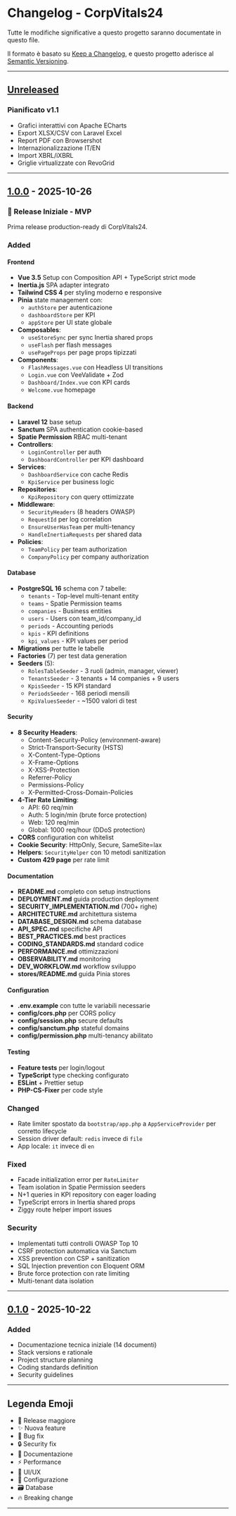 # Changelog - CorpVitals24

Tutte le modifiche significative a questo progetto saranno documentate in questo file.

Il formato è basato su [Keep a Changelog](https://keepachangelog.com/it/1.0.0/),
e questo progetto aderisce al [Semantic Versioning](https://semver.org/lang/it/).

---

## [Unreleased]

### Pianificato v1.1
- Grafici interattivi con Apache ECharts
- Export XLSX/CSV con Laravel Excel
- Report PDF con Browsershot
- Internazionalizzazione IT/EN
- Import XBRL/iXBRL
- Griglie virtualizzate con RevoGrid

---

## [1.0.0] - 2025-10-26

### 🎉 Release Iniziale - MVP

Prima release production-ready di CorpVitals24.

### Added

#### Frontend
- **Vue 3.5** Setup con Composition API + TypeScript strict mode
- **Inertia.js** SPA adapter integrato
- **Tailwind CSS 4** per styling moderno e responsive
- **Pinia** state management con:
  - `authStore` per autenticazione
  - `dashboardStore` per KPI
  - `appStore` per UI state globale
- **Composables**:
  - `useStoreSync` per sync Inertia shared props
  - `useFlash` per flash messages
  - `usePageProps` per page props tipizzati
- **Components**:
  - `FlashMessages.vue` con Headless UI transitions
  - `Login.vue` con VeeValidate + Zod
  - `Dashboard/Index.vue` con KPI cards
  - `Welcome.vue` homepage

#### Backend
- **Laravel 12** base setup
- **Sanctum** SPA authentication cookie-based
- **Spatie Permission** RBAC multi-tenant
- **Controllers**:
  - `LoginController` per auth
  - `DashboardController` per KPI dashboard
- **Services**:
  - `DashboardService` con cache Redis
  - `KpiService` per business logic
- **Repositories**:
  - `KpiRepository` con query ottimizzate
- **Middleware**:
  - `SecurityHeaders` (8 headers OWASP)
  - `RequestId` per log correlation
  - `EnsureUserHasTeam` per multi-tenancy
  - `HandleInertiaRequests` per shared data
- **Policies**:
  - `TeamPolicy` per team authorization
  - `CompanyPolicy` per company authorization

#### Database
- **PostgreSQL 16** schema con 7 tabelle:
  - `tenants` - Top-level multi-tenant entity
  - `teams` - Spatie Permission teams
  - `companies` - Business entities
  - `users` - Users con team_id/company_id
  - `periods` - Accounting periods
  - `kpis` - KPI definitions
  - `kpi_values` - KPI values per period
- **Migrations** per tutte le tabelle
- **Factories** (7) per test data generation
- **Seeders** (5):
  - `RolesTableSeeder` - 3 ruoli (admin, manager, viewer)
  - `TenantsSeeder` - 3 tenants + 14 companies + 9 users
  - `KpisSeeder` - 15 KPI standard
  - `PeriodsSeeder` - 168 periodi mensili
  - `KpiValuesSeeder` - ~1500 valori di test

#### Security
- **8 Security Headers**:
  - Content-Security-Policy (environment-aware)
  - Strict-Transport-Security (HSTS)
  - X-Content-Type-Options
  - X-Frame-Options
  - X-XSS-Protection
  - Referrer-Policy
  - Permissions-Policy
  - X-Permitted-Cross-Domain-Policies
- **4-Tier Rate Limiting**:
  - API: 60 req/min
  - Auth: 5 login/min (brute force protection)
  - Web: 120 req/min
  - Global: 1000 req/hour (DDoS protection)
- **CORS** configuration con whitelist
- **Cookie Security**: HttpOnly, Secure, SameSite=lax
- **Helpers**: `SecurityHelper` con 10 metodi sanitization
- **Custom 429 page** per rate limit

#### Documentation
- **README.md** completo con setup instructions
- **DEPLOYMENT.md** guida production deployment
- **SECURITY_IMPLEMENTATION.md** (700+ righe)
- **ARCHITECTURE.md** architettura sistema
- **DATABASE_DESIGN.md** schema database
- **API_SPEC.md** specifiche API
- **BEST_PRACTICES.md** best practices
- **CODING_STANDARDS.md** standard codice
- **PERFORMANCE.md** ottimizzazioni
- **OBSERVABILITY.md** monitoring
- **DEV_WORKFLOW.md** workflow sviluppo
- **stores/README.md** guida Pinia stores

#### Configuration
- **.env.example** con tutte le variabili necessarie
- **config/cors.php** per CORS policy
- **config/session.php** secure defaults
- **config/sanctum.php** stateful domains
- **config/permission.php** multi-tenancy abilitato

#### Testing
- **Feature tests** per login/logout
- **TypeScript** type checking configurato
- **ESLint** + Prettier setup
- **PHP-CS-Fixer** per code style

### Changed
- Rate limiter spostato da `bootstrap/app.php` a `AppServiceProvider` per corretto lifecycle
- Session driver default: `redis` invece di `file`
- App locale: `it` invece di `en`

### Fixed
- Facade initialization error per `RateLimiter`
- Team isolation in Spatie Permission seeders
- N+1 queries in KPI repository con eager loading
- TypeScript errors in Inertia shared props
- Ziggy route helper import issues

### Security
- Implementati tutti controlli OWASP Top 10
- CSRF protection automatica via Sanctum
- XSS prevention con CSP + sanitization
- SQL Injection prevention con Eloquent ORM
- Brute force protection con rate limiting
- Multi-tenant data isolation

---

## [0.1.0] - 2025-10-22

### Added
- Documentazione tecnica iniziale (14 documenti)
- Stack versions e rationale
- Project structure planning
- Coding standards definition
- Security guidelines

---

## Legenda Emoji

- 🎉 Release maggiore
- ✨ Nuova feature
- 🐛 Bug fix
- 🔒 Security fix
- 📝 Documentazione
- ⚡ Performance
- 🎨 UI/UX
- 🔧 Configurazione
- 🗃️ Database
- 🔥 Breaking change

---

[Unreleased]: https://github.com/youruser/CorpVitals24/compare/v1.0.0...HEAD
[1.0.0]: https://github.com/youruser/CorpVitals24/compare/v0.1.0...v1.0.0
[0.1.0]: https://github.com/youruser/CorpVitals24/releases/tag/v0.1.0

